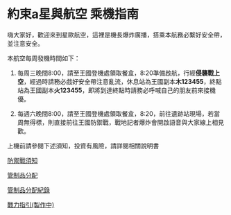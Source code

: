 約束a星與航空 乘機指南
===
嗨大家好，歡迎來到星歐航空，這裡是機長爆炸廣播，搭乘本航務必繫好安全帶，並注意安全。

本航空每周發機時間如下：

1. 每周三晚間8:00，請至王國登機處領取餐盒，8:20準備啟航，行經**侵襲戰上空**，經過時請務必戲好安全帶注意亂流，休息站為王國副本**木123455**，終點站為王國副本**火123455**，即將到達終點時請務必呼喊自己的朋友前來接機優。

2. 每週六晚間8:00，請至王國登機處領取餐盒，8:20，前往遺跡站現場，若當周無得標，則直接前往王國防禦戰，戰地記者爆炸會開啟語音與大家線上相見歡。

上機前請參閱下述須知，投資有風險，請詳閱相關說明書

[防禦戰須知](防禦戰.md)

[管制品分配](管制品分配.md)

[管制品分配紀錄](https://docs.google.com/spreadsheets/d/1hTdI_wsAIH5S2Oc8JYuOItOr5Ksz-elqIOC0HAakuGc/edit#gid=0)

[戰力指引(製作中)](戰力指引)


